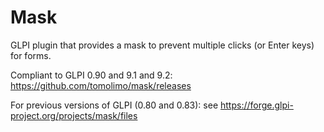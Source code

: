 # Mask
GLPI plugin that provides a mask to prevent multiple clicks (or Enter keys) for forms.

Compliant to GLPI 0.90 and 9.1 and 9.2: https://github.com/tomolimo/mask/releases

For previous versions of GLPI (0.80 and 0.83): see https://forge.glpi-project.org/projects/mask/files
